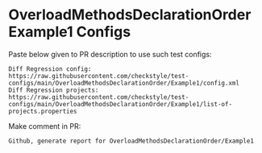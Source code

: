 # OverloadMethodsDeclarationOrder Example1 Configs
Paste below given to PR description to use such test configs:
```
Diff Regression config: https://raw.githubusercontent.com/checkstyle/test-configs/main/OverloadMethodsDeclarationOrder/Example1/config.xml
Diff Regression projects: https://raw.githubusercontent.com/checkstyle/test-configs/main/OverloadMethodsDeclarationOrder/Example1/list-of-projects.properties
```
Make comment in PR:
```
Github, generate report for OverloadMethodsDeclarationOrder/Example1
```
